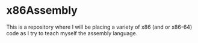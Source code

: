 x86Assembly
========

This is a repository where I will be placing a variety of x86 (and or x86-64) code as I try to teach myself the assembly language.
